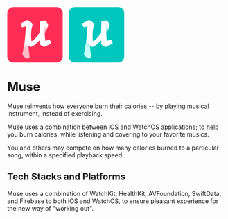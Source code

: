 <div style="display: flex; gap: 14px">
    <img src="./Muse/Assets.xcassets/AppIcon.appiconset/appcion.png" alt="Muse iOS Logo" style="max-width: 128px; border-radius: 14px;" />
    <img src="./Muse Watch App/Assets.xcassets/AppIcon.appiconset/appicon.png" alt="Muse WatchOS Logo" style="max-width: 128px; border-radius: 14px;" />
</div>

# Muse

Muse reinvents how everyone burn their calories -- by playing musical instrument, instead of exercising.

Muse uses a combination between iOS and WatchOS applications; to help you burn calories, while listening and covering to your favorite musics.

You and others may compete on how many calories burned to a particular song, within a specified playback speed.

## Tech Stacks and Platforms

Muse uses a combination of WatchKit, HealthKit, AVFoundation, SwiftData, and Firebase to both iOS and WatchOS, to ensure pleasant experience for the new way of "working out".
